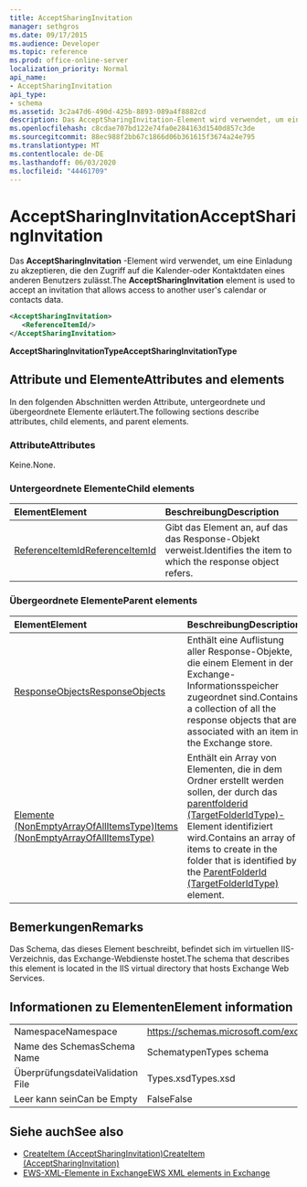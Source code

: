 ```yaml
---
title: AcceptSharingInvitation
manager: sethgros
ms.date: 09/17/2015
ms.audience: Developer
ms.topic: reference
ms.prod: office-online-server
localization_priority: Normal
api_name:
- AcceptSharingInvitation
api_type:
- schema
ms.assetid: 3c2a47d6-490d-425b-8893-089a4f8882cd
description: Das AcceptSharingInvitation-Element wird verwendet, um eine Einladung zu akzeptieren, die den Zugriff auf die Kalender-oder Kontaktdaten eines anderen Benutzers zulässt.
ms.openlocfilehash: c8cdae707bd122e74fa0e284163d1540d857c3de
ms.sourcegitcommit: 88ec988f2bb67c1866d06b361615f3674a24e795
ms.translationtype: MT
ms.contentlocale: de-DE
ms.lasthandoff: 06/03/2020
ms.locfileid: "44461709"
---
```

# <a name="acceptsharinginvitation"></a><span data-ttu-id="ebd96-103">AcceptSharingInvitation</span><span class="sxs-lookup"><span data-stu-id="ebd96-103">AcceptSharingInvitation</span></span>

<span data-ttu-id="ebd96-104">Das **AcceptSharingInvitation** -Element wird verwendet, um eine Einladung zu akzeptieren, die den Zugriff auf die Kalender-oder Kontaktdaten eines anderen Benutzers zulässt.</span><span class="sxs-lookup"><span data-stu-id="ebd96-104">The **AcceptSharingInvitation** element is used to accept an invitation that allows access to another user's calendar or contacts data.</span></span> 
  
```xml
<AcceptSharingInvitation>
   <ReferenceItemId/>
</AcceptSharingInvitation>
```

 <span data-ttu-id="ebd96-105">**AcceptSharingInvitationType**</span><span class="sxs-lookup"><span data-stu-id="ebd96-105">**AcceptSharingInvitationType**</span></span>
## <a name="attributes-and-elements"></a><span data-ttu-id="ebd96-106">Attribute und Elemente</span><span class="sxs-lookup"><span data-stu-id="ebd96-106">Attributes and elements</span></span>

<span data-ttu-id="ebd96-107">In den folgenden Abschnitten werden Attribute, untergeordnete und übergeordnete Elemente erläutert.</span><span class="sxs-lookup"><span data-stu-id="ebd96-107">The following sections describe attributes, child elements, and parent elements.</span></span>
  
### <a name="attributes"></a><span data-ttu-id="ebd96-108">Attribute</span><span class="sxs-lookup"><span data-stu-id="ebd96-108">Attributes</span></span>

<span data-ttu-id="ebd96-109">Keine.</span><span class="sxs-lookup"><span data-stu-id="ebd96-109">None.</span></span>
  
### <a name="child-elements"></a><span data-ttu-id="ebd96-110">Untergeordnete Elemente</span><span class="sxs-lookup"><span data-stu-id="ebd96-110">Child elements</span></span>

|<span data-ttu-id="ebd96-111">**Element**</span><span class="sxs-lookup"><span data-stu-id="ebd96-111">**Element**</span></span>|<span data-ttu-id="ebd96-112">**Beschreibung**</span><span class="sxs-lookup"><span data-stu-id="ebd96-112">**Description**</span></span>|
|:-----|:-----|
|[<span data-ttu-id="ebd96-113">ReferenceItemId</span><span class="sxs-lookup"><span data-stu-id="ebd96-113">ReferenceItemId</span></span>](referenceitemid.md) <br/> |<span data-ttu-id="ebd96-114">Gibt das Element an, auf das das Response-Objekt verweist.</span><span class="sxs-lookup"><span data-stu-id="ebd96-114">Identifies the item to which the response object refers.</span></span>  <br/> |
   
### <a name="parent-elements"></a><span data-ttu-id="ebd96-115">Übergeordnete Elemente</span><span class="sxs-lookup"><span data-stu-id="ebd96-115">Parent elements</span></span>

|<span data-ttu-id="ebd96-116">**Element**</span><span class="sxs-lookup"><span data-stu-id="ebd96-116">**Element**</span></span>|<span data-ttu-id="ebd96-117">**Beschreibung**</span><span class="sxs-lookup"><span data-stu-id="ebd96-117">**Description**</span></span>|
|:-----|:-----|
|[<span data-ttu-id="ebd96-118">ResponseObjects</span><span class="sxs-lookup"><span data-stu-id="ebd96-118">ResponseObjects</span></span>](responseobjects.md) <br/> |<span data-ttu-id="ebd96-119">Enthält eine Auflistung aller Response-Objekte, die einem Element in der Exchange-Informationsspeicher zugeordnet sind.</span><span class="sxs-lookup"><span data-stu-id="ebd96-119">Contains a collection of all the response objects that are associated with an item in the Exchange store.</span></span>  <br/> |
|[<span data-ttu-id="ebd96-120">Elemente (NonEmptyArrayOfAllItemsType)</span><span class="sxs-lookup"><span data-stu-id="ebd96-120">Items (NonEmptyArrayOfAllItemsType)</span></span>](items-nonemptyarrayofallitemstype.md) <br/> |<span data-ttu-id="ebd96-121">Enthält ein Array von Elementen, die in dem Ordner erstellt werden sollen, der durch das [parentfolderid (TargetFolderIdType)-](parentfolderid-targetfolderidtype.md) Element identifiziert wird.</span><span class="sxs-lookup"><span data-stu-id="ebd96-121">Contains an array of items to create in the folder that is identified by the [ParentFolderId (TargetFolderIdType)](parentfolderid-targetfolderidtype.md) element.</span></span>  <br/> |
   
## <a name="remarks"></a><span data-ttu-id="ebd96-122">Bemerkungen</span><span class="sxs-lookup"><span data-stu-id="ebd96-122">Remarks</span></span>

<span data-ttu-id="ebd96-123">Das Schema, das dieses Element beschreibt, befindet sich im virtuellen IIS-Verzeichnis, das Exchange-Webdienste hostet.</span><span class="sxs-lookup"><span data-stu-id="ebd96-123">The schema that describes this element is located in the IIS virtual directory that hosts Exchange Web Services.</span></span>
  
## <a name="element-information"></a><span data-ttu-id="ebd96-124">Informationen zu Elementen</span><span class="sxs-lookup"><span data-stu-id="ebd96-124">Element information</span></span>

|||
|:-----|:-----|
|<span data-ttu-id="ebd96-125">Namespace</span><span class="sxs-lookup"><span data-stu-id="ebd96-125">Namespace</span></span>  <br/> |https://schemas.microsoft.com/exchange/services/2006/types  <br/> |
|<span data-ttu-id="ebd96-126">Name des Schemas</span><span class="sxs-lookup"><span data-stu-id="ebd96-126">Schema Name</span></span>  <br/> |<span data-ttu-id="ebd96-127">Schematypen</span><span class="sxs-lookup"><span data-stu-id="ebd96-127">Types schema</span></span>  <br/> |
|<span data-ttu-id="ebd96-128">Überprüfungsdatei</span><span class="sxs-lookup"><span data-stu-id="ebd96-128">Validation File</span></span>  <br/> |<span data-ttu-id="ebd96-129">Types.xsd</span><span class="sxs-lookup"><span data-stu-id="ebd96-129">Types.xsd</span></span>  <br/> |
|<span data-ttu-id="ebd96-130">Leer kann sein</span><span class="sxs-lookup"><span data-stu-id="ebd96-130">Can be Empty</span></span>  <br/> |<span data-ttu-id="ebd96-131">False</span><span class="sxs-lookup"><span data-stu-id="ebd96-131">False</span></span>  <br/> |
   
## <a name="see-also"></a><span data-ttu-id="ebd96-132">Siehe auch</span><span class="sxs-lookup"><span data-stu-id="ebd96-132">See also</span></span>

- [<span data-ttu-id="ebd96-133">CreateItem (AcceptSharingInvitation)</span><span class="sxs-lookup"><span data-stu-id="ebd96-133">CreateItem (AcceptSharingInvitation)</span></span>](createitem-acceptsharinginvitation.md)
- [<span data-ttu-id="ebd96-134">EWS-XML-Elemente in Exchange</span><span class="sxs-lookup"><span data-stu-id="ebd96-134">EWS XML elements in Exchange</span></span>](ews-xml-elements-in-exchange.md)

